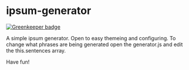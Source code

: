 # ipsum-generator

[![Greenkeeper badge](https://badges.greenkeeper.io/DaltonHart/ipsum-generator.svg)](https://greenkeeper.io/)

A simple ipsum generator. Open to easy themeing and configuring. To change what phrases are being generated open the generator.js and edit the this.sentences array. 

Have fun! 